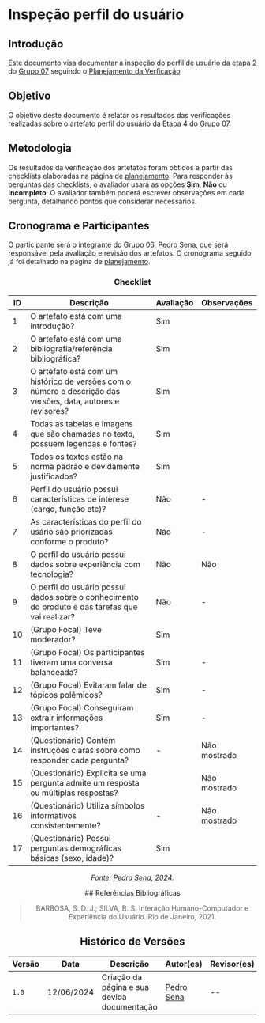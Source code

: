 # Inspeção perfil do usuário

## Introdução

Este documento visa documentar a inspeção do perfil de usuário da etapa 2 do [Grupo 07](https://interacao-humano-computador.github.io/2024.1-CBMERJ/) seguindo o [Planejamento da Verficação](../etapa-2/planejamento.md)


## Objetivo

O objetivo deste documento é relatar os resultados das verificações realizadas sobre o artefato perfil do usuário da Etapa 4 do [Grupo 07](https://interacao-humano-computador.github.io/2024.1-CBMERJ/).

## Metodologia

Os resultados da verificação dos artefatos foram obtidos a partir das checklists elaboradas na página de [planejamento](./planejamento-verificacao-etapa-2). Para responder às perguntas das checklists, o avaliador usará as opções **Sim**, **Não** ou **Incompleto**. O avaliador também poderá escrever observações em cada pergunta, detalhando pontos que considerar necessários.

## Cronograma e Participantes

O participante será o integrante do Grupo 06, [Pedro Sena](https://github.com/pedroyen21), que será responsável pela avaliação e revisão dos artefatos. O cronograma seguido já foi detalhado na página de [planejamento](./planejamento-verificacao-etapa-2).

<center>

### Checklist

<center>

| ID  | Descrição                                                                                                    | Avaliação | Observações |
| --- | ------------------------------------------------------------------------------------------------------------ | --------- | ----------- |
| 1   | O artefato está com uma introdução? | Sim|             |
| 2   | O artefato está com uma bibliografia/referência bibliográfica?|     Sim      |             |
| 3   | O artefato está com um histórico de versões com o número e descrição das versões, data, autores e revisores? | Sim    |             |
| 4   | Todas as tabelas e imagens que são chamadas no texto, possuem legendas e fontes?  | SIm           |             |
| 5   | Todos os textos estão na norma padrão e devidamente justificados?| Sim|    |
| 6   | Perfil do usuário possui características de interese (cargo, função etc)?    |     Não     |      -      |
| 7   | As características do perfil do usário são priorizadas conforme o produto?    |     Não     |      -      |
| 8   | O perfil do usuário possui dados sobre experiência com tecnologia?    |     Não     |      Não      |
| 9   | O perfil do usuário possui dados sobre o conhecimento do produto e das tarefas que vai realizar?    |     Não     |      -      |
| 10   | (Grupo Focal) Teve moderador?    |     Sim     |            |
| 11   | (Grupo Focal) Os participantes tiveram uma conversa balanceada?    |     Sim     |      -      |
| 12   | (Grupo Focal) Evitaram falar de tópicos polêmicos?   |     Sim     |      -      |
| 13   | (Grupo Focal) Conseguiram extrair informações importantes?  |     Sim     |      -      |
| 14   | (Questionário) Contém instruções claras sobre como responder cada pergunta?   |     -     |      Não mostrado      |
| 15  | (Questionário) Explicita se uma pergunta admite um resposta ou múltiplas respostas?   |          |      Não mostrado      |
| 16   | (Questionário) Utiliza símbolos informativos consistentemente?   |     -     |      Não mostrado      |
| 17   | (Questionário) Possui perguntas demográficas básicas (sexo, idade)?   |     Sim     |            |



_Fonte: [Pedro Sena](https://github.com/pedroyen21), 2024._

</center>
## Referências Bibliográficas

> BARBOSA, S. D. J.; SILVA, B. S. Interação Humano-Computador e Experiência do Usuário. Rio de Janeiro, 2021.

## Histórico de Versões

| Versão | Data       | Descrição                                   | Autor(es)                                              | Revisor(es) |
| ------ | ---------- | ------------------------------------------- | ------------------------------------------------------ | ----------- |
| `1.0`  | 12/06/2024 | Criação da página e sua devida documentação | [Pedro Sena](https://github.com/pedroyen21) | --          |